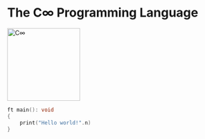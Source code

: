 # The C∞ Programming Language

<img src="./C∞.png" alt="C∞" height=168 width=168 />

```C
ft main(): void
{
    print("Hello world!".n)
}
```
